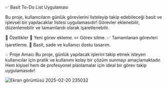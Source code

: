 ✅ Basit To-Do List Uygulaması

Bu proje, kullanıcıların günlük görevlerini listeleyip takip edebileceği basit ve işlevsel bir yapılacaklar listesi uygulamasıdır!
Görevler eklenebilir, düzenlenebilir ve tamamlandı olarak işaretlenebilir.

🚀 Özellikler
📝 Yeni görev ekleme.
✏️ Görev silme.
✅ Tamamlanan görevleri işaretleme.
📱 Basit, sade ve kullanıcı dostu tasarım.

💡 Proje Amacı
Bu proje, günlük yapılacak işlerini takip etmek isteyen kullanıcılar için pratik ve kullanımı kolay bir çözüm sunmayı amaçlamaktadır.
Hem kişisel hem de profesyonel planlamalar için ideal bir görev takip uygulamasıdır!

![Ekran görüntüsü 2025-02-20 235032](https://github.com/user-attachments/assets/6449c7d3-f1a8-4669-b766-e9d718977acf)
